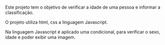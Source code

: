 Este projeto tem o objetivo de verificar a idade de uma pessoa e informar a classificação.

O projeto utiliza html, css a linguagem Javascript.

Na linguagem Javascript é aplicado uma condicional, para verificar o sexo, idade e poder exibir uma imagem.
